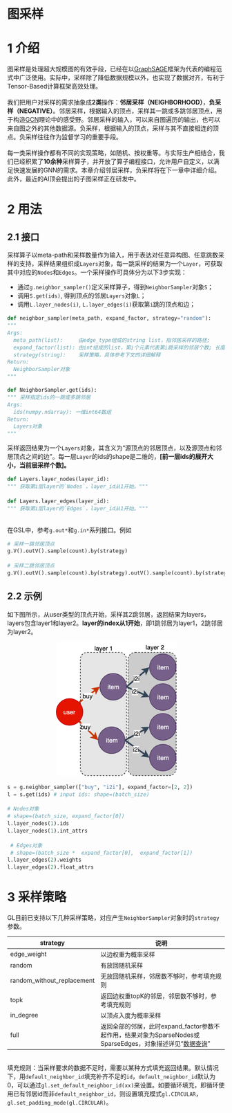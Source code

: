 # 图采样

<a name="fOsGk"></a>
# 1 介绍
图采样是处理超大规模图的有效手段，已经在以[GraphSAGE](https://arxiv.org/abs/1706.02216)框架为代表的编程范式中广泛使用。实际中，采样除了降低数据规模以外，也实现了数据对齐，有利于Tensor-Based计算框架高效处理。<br />
<br />我们把用户对采样的需求抽象成**2类**操作：**邻居采样（NEIGHBORHOOD）**，**负采样（NEGATIVE）**。邻居采样，根据输入的顶点，采样其一跳或多跳邻居顶点，用于构造[GCN](https://arxiv.org/abs/1609.02907)理论中的感受野。邻居采样的输入，可以来自图遍历的输出，也可以来自图之外的其他数据源。负采样，根据输入的顶点，采样与其不直接相连的顶点。负采样往往作为监督学习的重要手段。<br />
<br />每一类采样操作都有不同的实现策略，如随机、按权重等。与实际生产相结合，我们已经积累了**10余种**采样算子，并开放了算子编程接口，允许用户自定义，以满足快速发展的GNN的需求。本章介绍邻居采样，负采样将在下一章中详细介绍。此外，最近的AI顶会提出的子图采样正在研发中。<br />

<a name="gvEnk"></a>
# 2 用法
<a name="OI8t6"></a>
## 2.1 接口
采样算子以meta-path和采样数量作为输入，用于表达对任意异构图、任意跳数采样的支持，采样结果组织成`Layers`对象，每一跳采样的结果为一个`Layer`，可获取其中对应的`Nodes`和`Edges`。一个采样操作可具体分为以下3步实现：

- 通过`g.neighbor_sampler()`定义采样算子，得到`NeighborSampler`对象`S`；
- 调用`S.get(ids)`, 得到顶点的邻居`Layers`对象`L`；
- 调用`L.layer_nodes(i)`, `L.layer_edges(i)`获取第`i`跳的顶点和边；



```python
def neighbor_sampler(meta_path, expand_factor, strategy="random"):
"""
Args:
  meta_path(list):     由edge_type组成的string list，指邻居采样的路径;
  expand_factor(list): 由int组成的list，第i个元素代表第i跳采样的邻居个数; 长度必须与meta_path一致
  strategy(string):    采样策略，具体参考下文的详细解释
Return:
  NeighborSampler对象
"""
```
```python
def NeighborSampler.get(ids):
""" 采样指定ids的一跳或多跳邻居
Args:
  ids(numpy.ndarray): 一维int64数组
Return:
  Layers对象
"""
```
采样返回结果为一个`Layers`对象，其含义为“源顶点的邻居顶点，以及源顶点和邻居顶点之间的边”。每一层`Layer`的ids的shape是二维的，**[前一层ids的展开大小，当前层采样个数]。**
```python
def Layers.layer_nodes(layer_id):
""" 获取第i层layer的`Nodes`，layer_id从1开始。"""
    
def Layers.layer_edges(layer_id):
""" 获取第i层layer的`Edges`，layer_id从1开始。"""
```

<br />在GSL中，参考`g.out*`和`g.in*`系列接口。例如
```python
# 采样一跳邻居顶点
g.V().outV().sample(count).by(strategy)

# 采样二跳邻居顶点
g.V().outV().sample(count).by(strategy).outV().sample(count).by(strategy)
```


<a name="j0egY"></a>
## 2.2 示例
如下图所示，从user类型的顶点开始，采样其2跳邻居，返回结果为layers，layers包含layer1和layer2。**layer的index从1开始**，即1跳邻居为layer1，2跳邻居为layer2。

<div align=center><img src ="images/2-hop-sampling.png" /> </div>

```python
s = g.neighbor_sampler(["buy", "i2i"], expand_factor=[2, 2])
l = s.get(ids) # input ids: shape=(batch_size)

# Nodes对象
# shape=(batch_size, expand_factor[0])
l.layer_nodes(1).ids
l.layer_nodes(1).int_attrs

 # Edges对象
 # shape=(batch_size *  expand_factor[0],  expand_factor[1])
l.layer_edges(2).weights
l.layer_edges(2).float_attrs
```


<a name="UpHHt"></a>
# 3 采样策略
GL目前已支持以下几种采样策略，对应产生`NeighborSampler`对象时的`strategy`参数。

| **strategy** | **说明** |
| --- | --- |
| edge_weight | 以边权重为概率采样 |
| random | 有放回随机采样 |
| random_without_replacement | 无放回随机采样，邻居数不够时，参考填充规则 |
| topk | 返回边权重topK的邻居，邻居数不够时，参考填充规则 |
| in_degree | 以顶点入度为概率采样 |
| full | 返回全部的邻居，此时expand_factor参数不起作用，结果对象为SparseNodes或SparseEdges，对象描述详见“[数据查询](graph_query_cn.md#FPU74)” |


<br />填充规则：当采样要求的数据不足时，需要以某种方式填充返回结果。默认情况下，用`default_neighbor_id`填充补齐不足的`id`，`default_neighbor_id`默认为0，可以通过`gl.set_default_neighbor_id(xx)`来设置。如要循环填充，即循环使用已有邻居id而非`default_neighbor_id`，则设置填充模式`gl.CIRCULAR`，`gl.set_padding_mode(gl.CIRCULAR)`。

